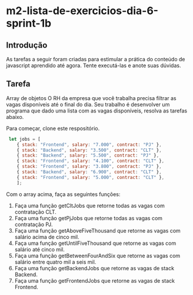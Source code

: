 # m2-lista-de-exercicios-dia-6-sprint-1b

## Introdução

As tarefas a seguir foram criadas para estimular a prática do conteúdo de javascript aprendido até agora. Tente executá-las e anote suas dúvidas.

## Tarefa

Array de objetos
O RH da empresa que você trabalha precisa filtrar as vagas disponíveis até o final do dia. Seu trabalho é desenvolver um programa que dado uma lista com as vagas disponíveis, resolva as tarefas abaixo.

Para começar, clone este respositório.

```javascript
 let jobs = [
    { stack: "Frontend", salary: "7.000", contract: "PJ" },
    { stack: "Backend", salary: "3.500", contract: "CLT" },
    { stack: "Backend", salary: "5.500", contract: "PJ" },
    { stack: "Frontend", salary: "4.100", contract: "CLT" },
    { stack: "Frontend", salary: "3.800", contract: "PJ" },
    { stack: "Backend", salary: "6.900", contract: "CLT" },
    { stack: "Frontend", salary: "5.000", contract: "CLT" },
    ];
```
   
Com o array acima, faça as seguintes funções:

1. Faça uma função getCltJobs que retorne todas as vagas com contratação CLT.
2. Faça uma função getPjJobs que retorne todas as vagas com contratação PJ.
3. Faça uma função getAboveFiveThousand que retorne as vagas com salário acima de cinco mil.
4. Faça uma função getUntilFiveThousand que retorne as vagas com salário até cinco mil.
5. Faça uma função getBetweenFourAndSix que retorne as vagas com salário entre quatro mil a seis mil.
6. Faça uma função getBackendJobs que retorne as vagas de stack Backend.
7. Faça uma função getFrontendJobs que retorne as vagas de stack Frontend.
